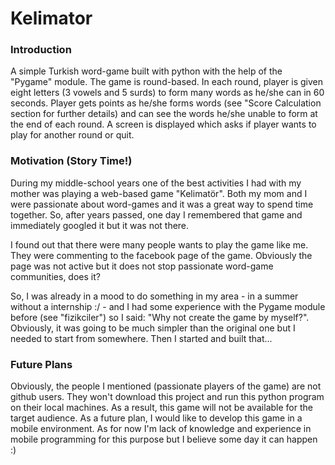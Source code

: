 # Kelimator

### Introduction
A simple Turkish word-game built with python with the help of the "Pygame" module.
The game is round-based. In each round, player is given eight letters (3 vowels and 5 surds) to form many words as he/she can in 60 seconds. Player gets points as he/she forms words (see "Score Calculation section for further details) and can see the words he/she unable to form at the end of each round. A screen is displayed which asks if player wants to play for another round or quit.

### Motivation (Story Time!)
During my middle-school years one of the best activities I had with my mother was playing a web-based game "Kelimatör". Both my mom and I were passionate about word-games and it was a great way to spend time together. So, after years passed, one day I remembered that game and immediately googled it but it was not there.

I found out that there were many people wants to play the game like me. They were commenting to the facebook page of the game. Obviously the page was not active but it does not stop passionate word-game communities, does it?

So, I was already in a mood to do something in my area - in a summer without a internship :/ - and I had some experience with the Pygame module before (see "fizikciler") so I said: "Why not create the game by myself?". Obviously, it was going to be much simpler than the original one but I needed to start from somewhere. Then I started and built that...

### Future Plans
Obviously, the people I mentioned (passionate players of the game) are not github users. They won't download this project and run this python program on their local machines. As a result, this game will not be available for the target audience. As a future plan, I would like to develop this game in a mobile environment. As for now I'm lack of knowledge and experience in mobile programming for this purpose but I believe some day it can happen :)
